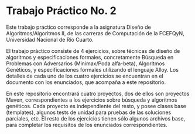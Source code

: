 # Trabajo Práctico No. 2

Este trabajo práctico corresponde a la asignatura Diseño de Algoritmos/Algoritmos II, de las carreras de Computación de la FCEFQyN, Universidad Nacional de Río Cuarto.

El trabajo práctico consiste de 4 ejercicios, sobre técnicas de diseño de algoritmos y especificaciones formales, concretamente Búsqueda en Problemas con Adversarios (Minimax/Poda alfa-beta), Algoritmos Genéticos, y especificaciones formales utilizando el lenguaje Alloy. Los detalles de cada uno de los cuatro ejercicios se encuentran en el documento con los enunciados, que acompaña a este repositorio.

En este repositorio encontrará cuatro proyectos, dos de ellos son proyectos Maven, correspondientes a los ejercicios sobre búsqueda y algoritmos genéticos. Cada proyecto es independiente del resto, y posee clases base (templates), algunos tests de unidad para pruebas de las soluciones parciales, etc. El resto de los ejercicios tienen sólo algunos archivos base, para completar los requisitos de los enunciados correspondientes. 
